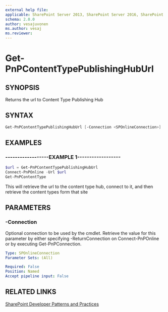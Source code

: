 ```yaml
---
external help file:
applicable: SharePoint Server 2013, SharePoint Server 2016, SharePoint Online
schema: 2.0.0
author: vesajuvonen
ms.author: vesaj
ms.reviewer:
---
```

# Get-PnPContentTypePublishingHubUrl

## SYNOPSIS
Returns the url to Content Type Publishing Hub

## SYNTAX 

```powershell
Get-PnPContentTypePublishingHubUrl [-Connection <SPOnlineConnection>]
```

## EXAMPLES

### ------------------EXAMPLE 1------------------
```powershell
$url = Get-PnPContentTypePublishingHubUrl
Connect-PnPOnline -Url $url
Get-PnPContentType

```

This will retrieve the url to the content type hub, connect to it, and then retrieve the content types form that site

## PARAMETERS

### -Connection
Optional connection to be used by the cmdlet. Retrieve the value for this parameter by either specifying -ReturnConnection on Connect-PnPOnline or by executing Get-PnPConnection.

```yaml
Type: SPOnlineConnection
Parameter Sets: (All)

Required: False
Position: Named
Accept pipeline input: False
```

## RELATED LINKS

[SharePoint Developer Patterns and Practices](http://aka.ms/sppnp)
